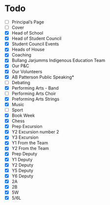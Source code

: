# Todo
- [ ] Principal’s Page
- [ ] Cover
- [x] Head of School
- [x] Head of Student Council
- [x] Student Council Events
- [x] Heads of House
- [X] Coaching
- [x] Bullang Jarjumms Indigenous Education Team
- [x] Our P&C
- [x] Our Volunteers
- [x] AB Patterson Public Speaking*
- [ ] Debating
- [x] Performing Arts - Band
- [ ] Performing Arts Choir
- [x] Preforming Arts Strings
- [x] Music
- [ ] Sport
- [x] Book Week
- [x] Chess
- [x] Prep Excursion
- [x] Y2 Excursion number 2
- [x] Y3 Excursion
- [x] Y1 From the Team
- [x] Y2 From the Team
- [x] Prep Deputy
- [x] Y1 Deputy
- [x] Y2 Deputy
- [x] Y5 Deputy
- [x] Y6 Deputy
- [x] 2A
- [x] 2B
- [x] 5W
- [x] 5/6L